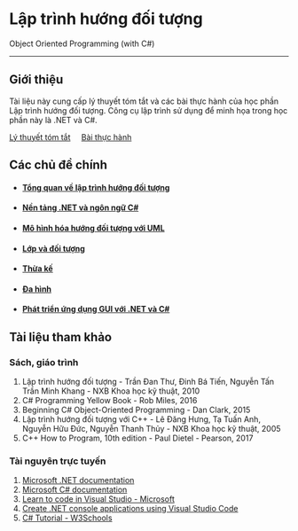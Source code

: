 # Lập trình hướng đối tượng

Object Oriented Programming (with C#)

---

## Giới thiệu

Tài liệu này cung cấp lý thuyết tóm tắt và các bài thực hành của học phần Lập trình hướng đối tượng. Công cụ lập trình sử dụng để minh họa trong học phần này là .NET và C#.

<div class="text-center">
    <a href="topics/" class="btn btn-primary" role="button">Lý thuyết tóm tắt</a>
    &nbsp;&nbsp;&nbsp;
    <a href="labs/" class="btn btn-primary" role="button">Bài thực hành</a>
</div>


## Các chủ đề chính
- #### [Tổng quan về lập trình hướng đối tượng](topics/overview)
- #### [Nền tảng .NET và ngôn ngữ C#](topics/dotnet-and-csharp)
- #### [Mô hình hóa hướng đối tượng với UML](topics/object-oriented-modeling)
- #### [Lớp và đối tượng](topics/classes-and-objects)
- #### [Thừa kế ](topics/inheritance)
- #### [Đa hình](topics/polymorphism)
- #### [Phát triển ứng dụng GUI với .NET và C#](topics/gui-development)

## Tài liệu tham khảo
### Sách, giáo trình

<ol>
    <li>Lập trình hướng đối tượng - Trần Đan Thư, Đinh Bá Tiến, Nguyễn Tấn Trần Minh Khang - NXB Khoa học kỹ thuật, 2010</li>
    <li>C# Programming Yellow Book - Rob Miles, 2016</li>
    <li>Beginning C# Object-Oriented Programming - Dan Clark, 2015</li>
    <li>Lập trình hướng đối tượng với C++ - Lê Đăng Hưng, Tạ Tuấn Anh, Nguyễn Hữu Đức, Nguyễn Thanh Thủy - NXB Khoa học kỹ thuật, 2005</li>
    <li>C++ How to Program, 10th edition - Paul Dietel - Pearson, 2017</li>
</ol>

### Tài nguyên trực tuyến
<ol>
<li><a href="https://learn.microsoft.com/en-us/dotnet/">Microsoft .NET documentation</a>
<li><a href="https://learn.microsoft.com/en-us/dotnet/csharp/">Microsoft C# documentation</a></li>
<li><a href="https://visualstudio.microsoft.com/vs/getting-started/">Learn to code in Visual Studio - Microsoft<a></li>
<li><a href="https://learn.microsoft.com/en-us/dotnet/core/tutorials/with-visual-studio-code?pivots=dotnet-6-0">Create .NET console applications using Visual Studio Code<a></li>
<li><a href="https://www.w3schools.com/cs/index.php">C# Tutorial - W3Schools</a></li>
</ol>